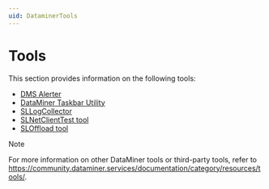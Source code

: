 ```yaml
---
uid: DataminerTools
---
```


# Tools

This section provides information on the following tools:

- [DMS Alerter](xref:DMS_Alerter)
- [DataMiner Taskbar Utility](xref:DataMiner_Taskbar_Utility)
- [SLLogCollector](xref:SLLogCollector)
- [SLNetClientTest tool](xref:SLNetClientTest_tool)
- [SLOffload tool](xref:SLOffload_tool)

> [!NOTE]
> For more information on other DataMiner tools or third-party tools, refer to <https://community.dataminer.services/documentation/category/resources/tools/>.
